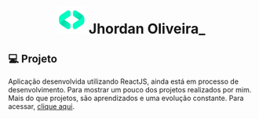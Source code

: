 <h1 align="center">
  <img alt="Jhordan Oliveira" src="/src/assets/logo.png" width="55px" /> Jhordan Oliveira_
</h1>

## 💻 Projeto
Aplicação desenvolvida utilizando ReactJS, ainda está em processo de desenvolvimento. Para mostrar um pouco dos projetos realizados por mim. Mais do que projetos, são aprendizados e uma evolução constante. Para acessar, <a href="https://www.jhordanjesse.com/">clique aqui</a>.